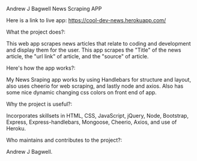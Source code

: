 Andrew J Bagwell News Scraping APP

Here is a link to live app: https://cool-dev-news.herokuapp.com/

What the project does?:

This web app scrapes news articles that relate to coding and development and display them for the user. This app scrapes the "Title" of the news article, the "url link" of article, and the "source" of article. 

Here's how the app works?:

My News Sraping app works by using Handlebars for structure and layout, also uses cheerio for web scraping, and lastly node and axios. 
Also has some nice dynamic changing css colors on front end of app.

Why the project is useful?:

Incorporates skillsets in HTML, CSS, JavaScript, jQuery, Node, Bootstrap, Express, Express-handlebars, Mongoose, Cheerio, Axios, and use of Heroku. 

Who maintains and contributes to the project?:

Andrew J Bagwell.
